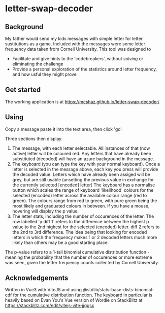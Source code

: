 # letter-swap-decoder

## Background
My father would send my kids messages with simple letter for letter sustitutions
as a game. Included with the messages were some letter frequency data taken from Cornell University.
This tool was designed to
- Facilitate and give hints to the 'codebreakers', without _solving_ or eliminating the challenge 
- Provide a personal exploration of the statistics around letter frequency,
and how usful they might prove

## Get started
The working application is at https://mcshaz.github.io/letter-swap-decoder/

## Using
Copy a message paste it into the text area, then click 'go'. 

Three sections then display:
1) The message, with each letter selectable. All instances of that (now active) 
letter will be coloured red.
Any letters that have already been substituted (decoded) will have an azure background in the message.
2) The keyboard (you can type the key with your normal keyboard). Once a letter is selected in the message above, each key you press will provide the decoded value. Letters which have already been assiged will be grey, but are still usable (unsetting the previous value in exchange for the currently selected [encoded] letter)
The keyboard has a normalise button which scales the range of keyboard 'likelihood' colours for the selected (encoded) letter across the available colour range (red to green). The colours range from red to green, with pure green being the most likely and graduated colours in between. if you have a mouse, hovering will display the p value.
3) The letter stats, including the number of occurences of the letter. The row 
labelled 'p diff 1' refers to the difference between the highest p value to the 2nd highest 
for the selected (encoded) letter.
diff 2 refers to the 2nd to 3rd difference. The idea being that looking for encoded letters in which
the frequency makes 1 or 2 decoded letters much more likely than others may be a good starting place.

The p-value refers to a 1-tail binomial cumulative distribution function - meaning the probability that the number of occurences or more extreme was seen, given the letter frequency counts collected by Cornell University.

## Acknowledgements
Written in Vue3 with ViteJS and using @stdlib/stats-base-dists-binomial-cdf for
the cumulative distribution function. The keyboard in particular is heavily 
based on Evan You's Vue version of Wordle on StackBlitz at https://stackblitz.com/edit/vitejs-vite-jjggsx
